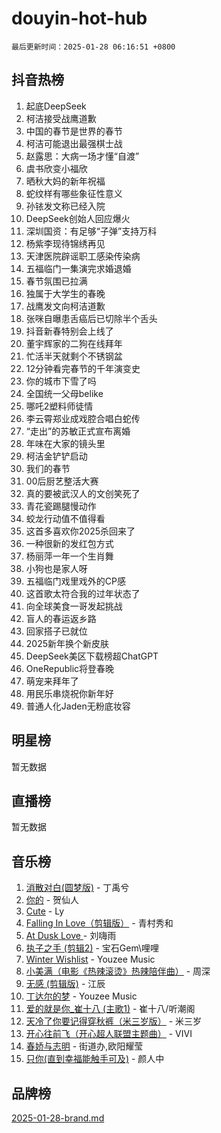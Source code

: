 # douyin-hot-hub

`最后更新时间：2025-01-28 06:16:51 +0800`

## 抖音热榜

1. 起底DeepSeek
1. 柯洁接受战鹰道歉
1. 中国的春节是世界的春节
1. 柯洁可能退出最强棋士战
1. 赵露思：大病一场才懂“自渡”
1. 虞书欣变小福欣
1. 晒秋大妈的新年祝福
1. 蛇纹样有哪些象征性意义
1. 孙铱发文称已经入院
1. DeepSeek创始人回应爆火
1. 深圳国资：有足够“子弹”支持万科
1. 杨紫李现待锦绣再见
1. 天津医院辟谣职工感染传染病
1. 五福临门一集演完求婚退婚
1. 春节氛围已拉满
1. 独属于大学生的春晚
1. 战鹰发文向柯洁道歉
1. 张咪自曝患舌癌后已切除半个舌头
1. 抖音新春特别会上线了
1. 董宇辉家的二狗在线拜年
1. 忙活半天就剩个不锈钢盆
1. 12分钟看完春节的千年演变史
1. 你的城市下雪了吗
1. 全国统一父母belike
1. 哪吒2塑料师徒情
1. 李云霄郑业成戏腔合唱白蛇传
1. “走出”的苏敏正式宣布离婚
1. 年味在大家的镜头里
1. 柯洁金铲铲启动
1. 我们的春节
1. 00后厨艺整活大赛
1. 真的要被武汉人的文创笑死了
1. 青花瓷踢腿慢动作
1. 蛟龙行动值不值得看
1. 这首多喜欢你2025杀回来了
1. 一种很新的发红包方式
1. 杨丽萍一年一个生肖舞
1. 小狗也是家人呀
1. 五福临门戏里戏外的CP感
1. 这首歌太符合我的过年状态了
1. 向全球美食一哥发起挑战
1. 盲人的春运返乡路
1. 回家搭子已就位
1. 2025新年换个新皮肤
1. DeepSeek美区下载榜超ChatGPT
1. OneRepublic将登春晚
1. 萌宠来拜年了
1. 用民乐串烧祝你新年好
1. 普通人化Jaden无粉底妆容

## 明星榜

暂无数据

## 直播榜

暂无数据

## 音乐榜

1. [消散对白(圆梦版)](https://sf5-hl-cdn-tos.douyinstatic.com/obj/tos-cn-ve-2774/og4jB5I5IizzoZVAAAzWgBMAsMDWoArfwBOiFs) - 丁禹兮
1. [你的](https://sf5-hl-cdn-tos.douyinstatic.com/obj/tos-cn-ve-2774/oYuIeKf42jB7sEV6B2upMdpYAgfrQWj0FeRegh) - 贺仙人
1. [Cute](https://sf5-hl-cdn-tos.douyinstatic.com/obj/tos-cn-ve-2774/o4IbIzHWKAAB4wsS5qMBRiiAlEBGTpQRNfFvuo) - Ly
1. [Falling In Love（剪辑版）](https://sf5-hl-cdn-tos.douyinstatic.com/obj/tos-cn-ve-2774/o8ajpA8zzgBPahbBIO8AcKGBLJezFCRd1wfP9f) - 青村秀和
1. [ At Dusk  Love ](https://sf5-hl-cdn-tos.douyinstatic.com/obj/tos-cn-ve-2774/o8CrpCf5CaYgI4ZrtQgMQAFEfuGqNnRSDQAPBc) - 刘嗨雨
1. [执子之手 (剪辑2)](https://sf5-hl-cdn-tos.douyinstatic.com/obj/tos-cn-ve-2774/oUoZLQjCc31XzqsBnBQUNgeKtYPBcgbFDwtfcu) - 宝石Gem\哩哩
1. [Winter Wishlist](https://sf5-hl-cdn-tos.douyinstatic.com/obj/tos-cn-ve-2774/oIIgUOeamCFCVAzxN6MFRLIBlLGpUqQxeeHrLE) - Youzee Music
1. [小美满（电影《热辣滚烫》热辣陪伴曲）](https://sf5-hl-cdn-tos.douyinstatic.com/obj/tos-cn-ve-2774/o0GAn2lSgfZIDUgtevCGDQYnFg4CwnrBaxbTZL) - 周深
1. [无感 (剪辑版)](https://sf5-hl-cdn-tos.douyinstatic.com/obj/tos-cn-ve-2774/o0eIsUzJBDlQaQFC5OFlgbMEZC1TFYBftOBn6p) - 江辰
1. [丁达尔的梦](https://sf5-hl-cdn-tos.douyinstatic.com/obj/tos-cn-ve-2774/oMU3WirUZBVQkAC9ccG5P2IQirziZM2RTInUY) - Youzee Music
1. [爱的就是你_崔十八 (主歌1)](https://sf5-hl-cdn-tos.douyinstatic.com/obj/tos-cn-ve-2774/oI5BO5DhFZ6UTcNCnZaOCBLtZ7WIMQGfgnXf5E) - 崔十八/听潮阁
1. [天冷了你要记得穿秋裤（米三岁版）](https://sf5-hl-cdn-tos.douyinstatic.com/obj/tos-cn-ve-2774/oQlIwVIDWiZ6BQilAorS7MA0AgCkQDvcZAdm1) - 米三岁
1. [开心往前飞（开心超人联盟主题曲）](https://sf5-hl-cdn-tos.douyinstatic.com/obj/tos-cn-ve-2774/9d8fb7c82cf1421fb93a9fe925275e0a) - VIVI
1. [春娇与志明](https://sf6-cdn-tos.douyinstatic.com/obj/tos-cn-ve-2774/e530d8fceb7044b39707d7f9ff54add1) - 街道办,欧阳耀莹
1. [只你(直到幸福能触手可及)](https://sf5-hl-cdn-tos.douyinstatic.com/obj/tos-cn-ve-2774/o0lBkRDzFTeaVSUz3ZZSCBVtZ5DIMQGfgmEAuE) - 颜人中

## 品牌榜

[2025-01-28-brand.md](2025-01-28-brand.md)
